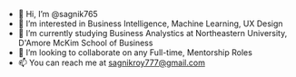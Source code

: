 - 👋 Hi, I’m @sagnik765
- 👀 I’m interested in Business Intelligence, Machine Learning, UX Design
- 🌱 I’m currently studying Business Analystics at Northeastern University, D'Amore McKim School of Business
- 💞️ I’m looking to collaborate on any Full-time, Mentorship Roles
- 📫 You can reach me at sagnikroy777@gmail.com

<!---
sagnik765/sagnik765 is a ✨ special ✨ repository because its `README.md` (this file) appears on your GitHub profile.
You can click the Preview link to take a look at your changes.
--->

